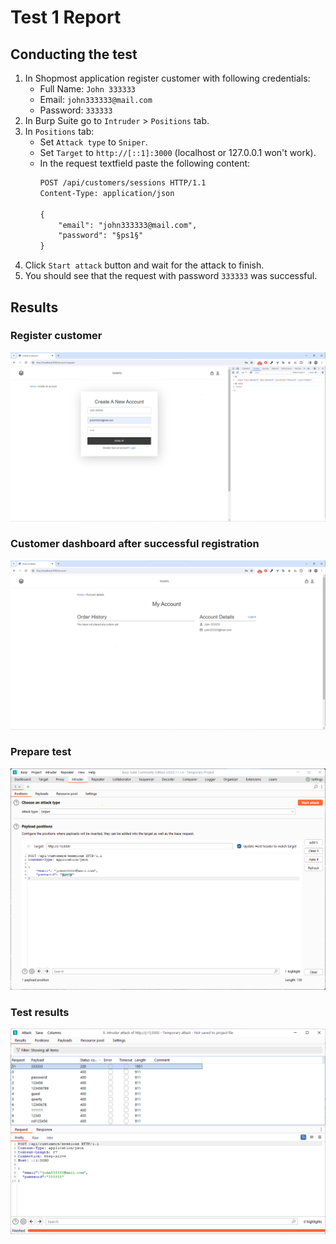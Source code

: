 # Test 1 Report

## Conducting the test

1. In Shopmost application register customer with following credentials:
   - Full Name: `John 333333`
   - Email: `john333333@mail.com`
   - Password: `333333`
1. In Burp Suite go to `Intruder` > `Positions` tab.
1. In `Positions` tab:
   - Set `Attack type` to `Sniper`.
   - Set `Target` to `http://[::1]:3000` (localhost or 127.0.0.1 won't work).
   - In the request textfield paste the following content:
        ```txt
        POST /api/customers/sessions HTTP/1.1
        Content-Type: application/json

        {
            "email": "john333333@mail.com",
            "password": "§ps1§"
        }
        ```
1. Click `Start attack` button and wait for the attack to finish.
1. You should see that the request with password `333333` was successful.

## Results

### Register customer

![register-customer](./test-1-1-register.png)

### Customer dashboard after successful registration

![customer-dashboard](./test-1-2-dashboard.png)

### Prepare test

![prepare-test](./test-1-3-prepare-test.png)

### Test results

![test-results](./test-1-4-results.png)
